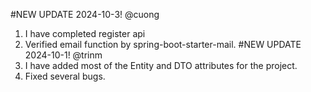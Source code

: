 #NEW UPDATE 2024-10-3! @cuong
1. I have completed register api
2. Verified email function by spring-boot-starter-mail.
#NEW UPDATE 2024-10-1! @trinm
1. I have added most of the Entity and DTO attributes for the project.
2. Fixed several bugs.
